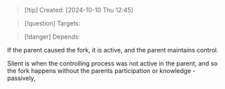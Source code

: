 
>[!tip] Created: [2024-10-10 Thu 12:45]

>[!question] Targets: 

>[!danger] Depends: 

If the parent caused the fork, it is active, and the parent maintains control.

Silent is when the controlling process was not active in the parent, and so the fork happens without the parents participation or knowledge - passively,